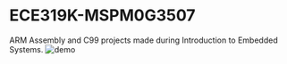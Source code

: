 # ECE319K-MSPM0G3507
ARM Assembly and C99 projects made during Introduction to Embedded Systems.
![demo](https://github.com/elr0b0h0b0/ECE319K-MSPM0G3507/blob/main/img.gif "demo")
